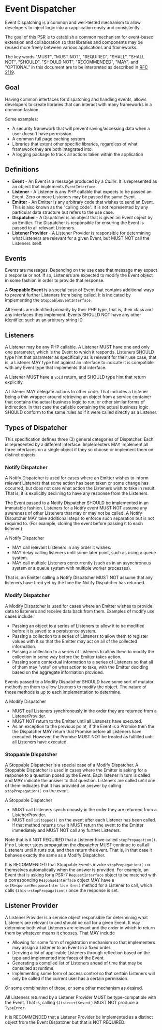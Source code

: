 Event Dispatcher
================

Event Dispatching is a common and well-tested mechanism to allow developers to inject logic into an application easily and consistently.

The goal of this PSR is to establish a common mechanism for event-based extension and collaboration so that libraries and components may be reused more freely between various applications and frameworks.

The key words "MUST", "MUST NOT", "REQUIRED", "SHALL", "SHALL NOT", "SHOULD",
"SHOULD NOT", "RECOMMENDED", "MAY", and "OPTIONAL" in this document are to be
interpreted as described in [RFC 2119][].

[RFC 2119]: http://tools.ietf.org/html/rfc2119

## Goal

Having common interfaces for dispatching and handling events, allows developers to create libraries that can interact with many frameworks in a common fashion.

Some examples:

* A security framework that will prevent saving/accessing data when a user
doesn't have permission.
* A common full page caching system
* Libraries that extent other specific libraries, regardless of what framework they are both integrated into.
* A logging package to track all actions taken within the application

## Definitions

* **Event** - An Event is a message produced by a *Caller*.  It is represented as an object that implements `EventInterface`.
* **Listener** - A Listener is any PHP callable that expects to be passed an Event.  Zero or more Listeners may be passed the same Event.
* **Emitter** - An Emitter is any arbitrary code that wishes to send an Event.  This is also known as the "calling code".  It is not represented by any particular data structure but refers to the use case.
* **Dispatcher** - A Dispatcher is an object that is given an Event object by an Emitter.  The Dispatcher is responsible for ensuring the Event is passed to all relevant Listeners.
* **Listener Provider** - A Listener Provider is responsible for determining what Listeners are relevant for a given Event, but MUST NOT call the Listeners itself.

## Events

Events are messages.  Depending on the use case that message may expect a response or not.  If so, Listeners are expected to modify the Event object in some fashion in order to provide that response.

A **Stoppable Event** is a special case of Event that contains additional ways to prevent further Listeners from being called.  It is indicated by implementing the `StoppableEventInterface`.

All Events are identified primarily by their PHP type, that is, their class and any interfaces they implement.  Events SHOULD NOT have any other identifier, such as an arbitrary string ID.

## Listeners

A Listener may be any PHP callable.  A Listener MUST have one and only one parameter, which is the Event to which it responds.  Listeners SHOULD type hint that parameter as specifically as is relevant for their use case; that is, a Listener MAY type hint against an interface to indicate it is compatible with any Event type that implements that interface.

A Listener MUST have a `void` return, and SHOULD type hint that return explicitly.

A Listener MAY delegate actions to other code.  That includes a Listener being a thin wrapper around retrieving an object from a service container that contains the actual business logic to run, or other similar forms of indirection.  In that case the callable containing the actual business logic SHOULD conform to the same rules as if it were called directly as a Listener.


## Types of Dispatcher

This specification defines three (3) general categories of Dispatcher.  Each is represented by a different interface.  Implementers MAY implement all three interfaces on a single object if they so choose or implement them on distinct objects.

### Notify Dispatcher

A Notify Dispatcher is used for cases where an Emitter wishes to inform relevant Listeners that some action has been taken or some change has occurred, but does not care what action the Listeners wish to take in result.  That is, it is explicitly declining to have any response from the Listeners.

The Event passed to a Notify Dispatcher SHOULD be implemented in an immutable fashion.  Listeners for a Notify event MUST NOT assume any awareness of other Listeners that may or may not be called.  A Notify Dispatcher MAY take additional steps to enforce such separation but is not required to.  (For example, cloning the event before passing it to each listener.)

A Notify Dispatcher

* MAY call relevant Listeners in any order it wishes.
* MAY delay calling listeners until some later point, such as using a queue system.
* MAY call multiple Listeners concurrently (such as in an asynchronous system or a queue system with multiple worker processes).

That is, an Emitter calling a Notify Dispatcher MUST NOT assume that any listeners have fired yet by the time the Notify Dispatcher has returned.

### Modify Dispatcher

A Modify Dispatcher is used for cases where an Emitter wishes to provide data to listeners and receive data back from them.  Examples of modify use cases include:

* Passing an object to a series of Listeners to allow it to be modified before it is saved to a persistence system.
* Passing a collection to a series of Listeners to allow them to register values with it  so that the Emitter may act on all of the collected information.
* Passing a collection to a series of Listeners to allow them to modify the collection in some way before the Emitter takes action.
* Passing some contextual information to a series of Listeners so that all of them may "vote" on what action to take, with the Emitter deciding based on the aggregate information provided.

Events passed to a Modify Dispatcher SHOULD have some sort of mutator methods on them to allow Listeners to modify the object.  The nature of those methods is up to each implementation to determine.

A Modify Dispatcher

* MUST call Listeners synchronously in the order they are returned from a ListenerProvider.
* MUST NOT return to the Emitter until all Listeners have executed.
* As an exception to the previous point, if the Event is a Promise then the the Dispatcher MAY return that Promise before all Listeners have executed.  However, the Promise MUST NOT be treated as fulfilled until all Listeners have executed.

### Stoppable Dispatcher

A Stoppable Dispatcher is a special case of a Modify Dispatcher.  A Stoppable Dispatcher is used in cases where the Emitter is asking for a response to a question posed by the Event.  Each listener in turn is called and MAY indicate the answer to that question.  Listeners are called until one of them indicates that it has provided an answer by calling `stopPropagation()` on the event.

A Stoppable Dispatcher

* MUST call Listeners synchronously in the order they are returned from a ListenerProvider.
* MUST call `isStopped()` on the event after each Listener has been called.  If that method returns `true` it MUST return the event to the Emitter immediately and MUST NOT call any further Listeners.

Note that is it NOT REQUIRED that a Listener have called `stopPropagation()`.  If no Listener stops propagation the dispatcher MUST continue to call all Listeners until it runs out, and then return the event.  That is, in that case it behaves exactly the same as a Modify Dispatcher.

It is RECOMMENDED that Stoppable Events invoke `stopPropagation()` on themselves automatically when the answer is provided.  For example, an Event that is asking for a PSR-7 `RequestInterface` object to be matched with a corresponding `ResponseInterface` object MAY have a `setResponse(ResponseInterface $res)` method for a Listener to call, which calls `$this->stopPropagation()` once the response is set.

## Listener Provider

A Listener Provider is a service object responsible for determining what Listeners are relevant to and should be call for a given Event.  It may determine both what Listeners are relevant and the order in which to return them by whatever means it chooses.  That MAY include

* Allowing for some form of registration mechanism so that implementers may assign a Listener to an Event in a fixed order.
* Deriving a list of applicable Listeners through reflection based on the type and implemented interfaces of the Event.
* Generating a compiled list of Listeners ahead of time that may be consulted at runtime.
* Implementing some form of access control so that certain Listeners will only be called if the current user has a certain permission.

Or some combination of those, or some other mechanism as desired.

All Listeners returned by a Listener Provider MUST be type-compatible with the Event.  That is, calling `$listener($event)` MUST NOT produce a `TypeError`.

It is RECOMMENDED that a Listener Provider be implemented as a distinct object from the Event Dispatcher but that is NOT REQUIRED.
